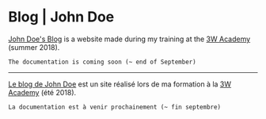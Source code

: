 ﻿# Blog | John Doe

[John Doe's Blog](http://parissay.com/projects/blog/index.php) is a website made during my training at the [3W Academy](https://3wa.fr/) (summer 2018).

`The documentation is coming soon (~ end of September)`

<hr>

[Le blog de John Doe](http://parissay.com/projects/blog/index.php) est un site réalisé lors de ma formation à la [3W Academy](https://3wa.fr/) (été 2018).

`La documentation est à venir prochainement (~ fin septembre)`


